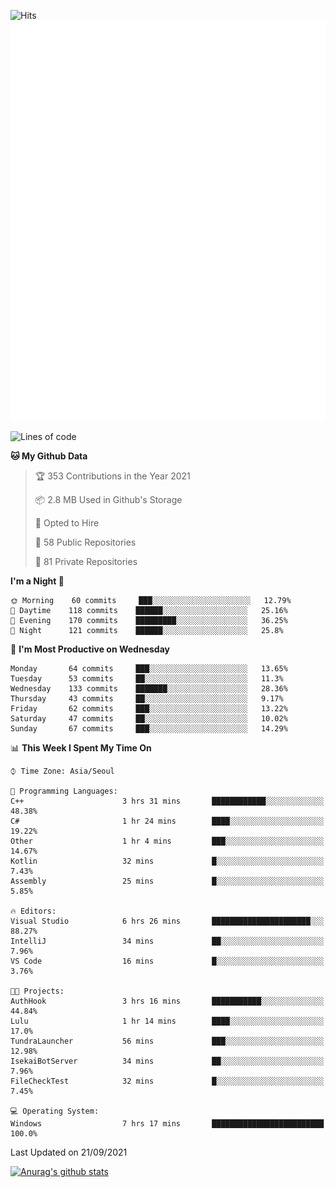 ![Hits](https://hits.seeyoufarm.com/api/count/incr/badge.svg?url=https%3A%2F%2Fgithub.com%2Fkokose1234&count_bg=%2379C83D&title_bg=%23555555&icon=apple.svg&icon_color=%23E7E7E7&title=hits&edge_flat=false)
<br/>
![Metrics](https://github.com/kokose1234/kokose1234/blob/main/github-metrics.svg)

<!--START_SECTION:waka-->
![Lines of code](https://img.shields.io/badge/From%20Hello%20World%20I%27ve%20Written-12.4%20million%20lines%20of%20code-blue)

**🐱 My Github Data** 

> 🏆 353 Contributions in the Year 2021
 > 
> 📦 2.8 MB Used in Github's Storage 
 > 
> 💼 Opted to Hire
 > 
> 📜 58 Public Repositories 
 > 
> 🔑 81 Private Repositories  
 > 
**I'm a Night 🦉** 

```text
🌞 Morning    60 commits     ███░░░░░░░░░░░░░░░░░░░░░░   12.79% 
🌆 Daytime    118 commits    ██████░░░░░░░░░░░░░░░░░░░   25.16% 
🌃 Evening    170 commits    █████████░░░░░░░░░░░░░░░░   36.25% 
🌙 Night      121 commits    ██████░░░░░░░░░░░░░░░░░░░   25.8%

```
📅 **I'm Most Productive on Wednesday** 

```text
Monday       64 commits     ███░░░░░░░░░░░░░░░░░░░░░░   13.65% 
Tuesday      53 commits     ██░░░░░░░░░░░░░░░░░░░░░░░   11.3% 
Wednesday    133 commits    ███████░░░░░░░░░░░░░░░░░░   28.36% 
Thursday     43 commits     ██░░░░░░░░░░░░░░░░░░░░░░░   9.17% 
Friday       62 commits     ███░░░░░░░░░░░░░░░░░░░░░░   13.22% 
Saturday     47 commits     ██░░░░░░░░░░░░░░░░░░░░░░░   10.02% 
Sunday       67 commits     ███░░░░░░░░░░░░░░░░░░░░░░   14.29%

```


📊 **This Week I Spent My Time On** 

```text
⌚︎ Time Zone: Asia/Seoul

💬 Programming Languages: 
C++                      3 hrs 31 mins       ████████████░░░░░░░░░░░░░   48.38% 
C#                       1 hr 24 mins        ████░░░░░░░░░░░░░░░░░░░░░   19.22% 
Other                    1 hr 4 mins         ███░░░░░░░░░░░░░░░░░░░░░░   14.67% 
Kotlin                   32 mins             █░░░░░░░░░░░░░░░░░░░░░░░░   7.43% 
Assembly                 25 mins             █░░░░░░░░░░░░░░░░░░░░░░░░   5.85%

🔥 Editors: 
Visual Studio            6 hrs 26 mins       ██████████████████████░░░   88.27% 
IntelliJ                 34 mins             ██░░░░░░░░░░░░░░░░░░░░░░░   7.96% 
VS Code                  16 mins             █░░░░░░░░░░░░░░░░░░░░░░░░   3.76%

🐱‍💻 Projects: 
AuthHook                 3 hrs 16 mins       ███████████░░░░░░░░░░░░░░   44.84% 
Lulu                     1 hr 14 mins        ████░░░░░░░░░░░░░░░░░░░░░   17.0% 
TundraLauncher           56 mins             ███░░░░░░░░░░░░░░░░░░░░░░   12.98% 
IsekaiBotServer          34 mins             ██░░░░░░░░░░░░░░░░░░░░░░░   7.96% 
FileCheckTest            32 mins             █░░░░░░░░░░░░░░░░░░░░░░░░   7.45%

💻 Operating System: 
Windows                  7 hrs 17 mins       █████████████████████████   100.0%

```


 Last Updated on 21/09/2021
<!--END_SECTION:waka-->

[![Anurag's github stats](https://github-readme-stats.vercel.app/api?username=kokose1234&theme=dracula)](https://github.com/anuraghazra/github-readme-stats)



	
